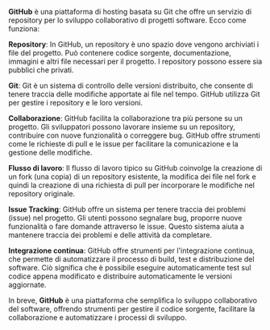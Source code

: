 <!-- @format -->

**GitHub** è una piattaforma di hosting basata su Git che offre un servizio di repository per lo sviluppo collaborativo di progetti software. Ecco come funziona:

**Repository**: In GitHub, un repository è uno spazio dove vengono archiviati i file del progetto. Può contenere codice sorgente, documentazione, immagini e altri file necessari per il progetto. I repository possono essere sia pubblici che privati.

**Git**: Git è un sistema di controllo delle versioni distribuito, che consente di tenere traccia delle modifiche apportate ai file nel tempo. GitHub utilizza Git per gestire i repository e le loro versioni.

**Collaborazione**: GitHub facilita la collaborazione tra più persone su un progetto. Gli sviluppatori possono lavorare insieme su un repository, contribuire con nuove funzionalità o correggere bug. GitHub offre strumenti come le richieste di pull e le issue per facilitare la comunicazione e la gestione delle modifiche.

**Flusso di lavoro**: Il flusso di lavoro tipico su GitHub coinvolge la creazione di un fork (una copia) di un repository esistente, la modifica dei file nel fork e quindi la creazione di una richiesta di pull per incorporare le modifiche nel repository originale.

**Issue Tracking**: GitHub offre un sistema per tenere traccia dei problemi (issue) nel progetto. Gli utenti possono segnalare bug, proporre nuove funzionalità o fare domande attraverso le issue. Questo sistema aiuta a mantenere traccia dei problemi e delle attività da completare.

**Integrazione continua**: GitHub offre strumenti per l'integrazione continua, che permette di automatizzare il processo di build, test e distribuzione del software. Ciò significa che è possibile eseguire automaticamente test sul codice appena modificato e distribuire automaticamente le versioni aggiornate.

In breve, **GitHub** è una piattaforma che semplifica lo sviluppo collaborativo del software, offrendo strumenti per gestire il codice sorgente, facilitare la collaborazione e automatizzare i processi di sviluppo.
